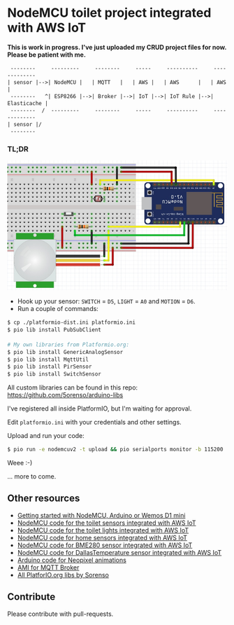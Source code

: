 # NodeMCU toilet project integrated with AWS IoT

__This is work in progress. I've just uploaded my CRUD project files for now. Please be patient with me.__

```ascii
 --------     ---------     --------     -----     ----------     -------------
| sensor |-->| NodeMCU |   | MQTT   |   | AWS |   | AWS      |   | AWS         |
 --------   ^| ESP8266 |-->| Broker |-->| IoT |-->| IoT Rule |-->| Elasticache |
 --------  /  ---------     --------     -----     ----------     -------------
| sensor |/
 --------
```

### TL;DR

![Toilet project sketch](img/fritzing-toilet-project.jpg)

* Hook up your sensor: `SWITCH` = `D5`, `LIGHT` = `A0` and `MOTION` = `D6`.
* Run a couple of commands:
```bash
$ cp ./platformio-dist.ini platformio.ini
$ pio lib install PubSubClient

# My own libraries from Platformio.org:
$ pio lib install GenericAnalogSensor
$ pio lib install MqttUtil
$ pio lib install PirSensor
$ pio lib install SwitchSensor
```

All custom libraries can be found in this repo: https://github.com/5orenso/arduino-libs

I've registered all inside PlatformIO, but I'm waiting for approval.


Edit `platformio.ini` with your credentials and other settings.

Upload and run your code:
```bash
$ pio run -e nodemcuv2 -t upload && pio serialports monitor -b 115200
```

Weee :-)

... more to come.

## Other resources

* [Getting started with NodeMCU, Arduino or Wemos D1 mini](https://github.com/5orenso/arduino-getting-started)
* [NodeMCU code for the toilet sensors integrated with AWS IoT](https://github.com/5orenso/nodemcu-mqtt-toilet-project)
* [NodeMCU code for the toilet lights integrated with AWS IoT](https://github.com/5orenso/nodemcu-mqtt-toilet-project-display)
* [NodeMCU code for home sensors integrated with AWS IoT](https://github.com/5orenso/nodemcu-mqtt-home-sensors)
* [NodeMCU code for BME280 sensor integrated with AWS IoT](https://github.com/5orenso/nodemcu-mqtt-bme280)
* [NodeMCU code for DallasTemperature sensor integrated with AWS IoT](https://github.com/5orenso/nodemcu-mqtt-dallastemperature)
* [Arduino code for Neopixel animations](https://github.com/5orenso/nodemcu-neopixel-animations)
* [AMI for MQTT Broker](https://github.com/5orenso/aws-ami-creation)
* [All PlatforIO.org libs by Sorenso](http://platformio.org/lib/search?query=author%253A%2522Sorenso%2522)

## Contribute

Please contribute with pull-requests.
